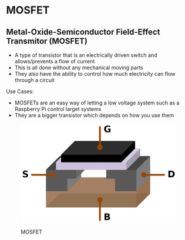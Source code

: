 # MOSFET

## Metal-Oxide-Semiconductor Field-Effect Transmitor (MOSFET)

* A type of transistor that is an electrically driven switch and allows/prevents a flow of current
* This is all done without any mechanical moving parts
* They also have the ability to control how much electricity can flow through a circuit

Use Cases:

* MOSFETs are an easy way of letting a low voltage system such as a Raspberry Pi control larget systems
* They are a bigger transistor which depends on how you use them

<figure><img src="../.gitbook/assets/image.png" alt=""><figcaption><p>MOSFET</p></figcaption></figure>
